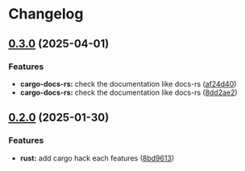 # Changelog

## [0.3.0](https://github.com/joshuachp/pre-commit-hooks/compare/v0.2.0...v0.3.0) (2025-04-01)


### Features

* **cargo-docs-rs:** check the documentation like docs-rs ([af24d40](https://github.com/joshuachp/pre-commit-hooks/commit/af24d407265e7eeb04a10a379dd494b264473b1f))
* **cargo-docs-rs:** check the documentation like docs-rs ([8dd2ae2](https://github.com/joshuachp/pre-commit-hooks/commit/8dd2ae274f4a82da7db6537822ee5ced32d2d2df))

## [0.2.0](https://github.com/joshuachp/pre-commit-hooks/compare/0.1.42...v0.2.0) (2025-01-30)


### Features

* **rust:** add cargo hack each features ([8bd9613](https://github.com/joshuachp/pre-commit-hooks/commit/8bd96136d2d10a3a441e3dc03058a97943cb8769))
